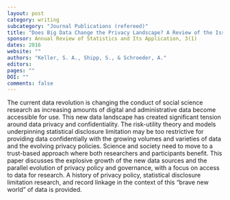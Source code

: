 ```yaml
---
layout: post
category: writing
subcategory: "Journal Publications (refereed)"
title: "Does Big Data Change the Privacy Landscape? A Review of the Issues"
sponsor: Annual Review of Statistics and Its Application, 3(1)
dates: 2016
website: ""
authors: "Keller, S. A., Shipp, S., & Schroeder, A."
editors:
pages: ""
DOI: ""
comments: false
---
```

The current data revolution is changing the conduct of social science research as increasing amounts of digital and administrative data become accessible for use. This new data landscape has created significant tension around data privacy and confidentiality. The risk-utility theory and models underpinning statistical disclosure limitation may be too restrictive for providing data confidentially with the growing volumes and varieties of data and the evolving privacy policies. Science and society need to move to a trust-based approach where both researchers and participants benefit. This paper discusses the explosive growth of the new data sources and the parallel evolution of privacy policy and governance, with a focus on access to data for research. A history of privacy policy, statistical disclosure limitation research, and record linkage in the context of this “brave new world” of data is provided.
